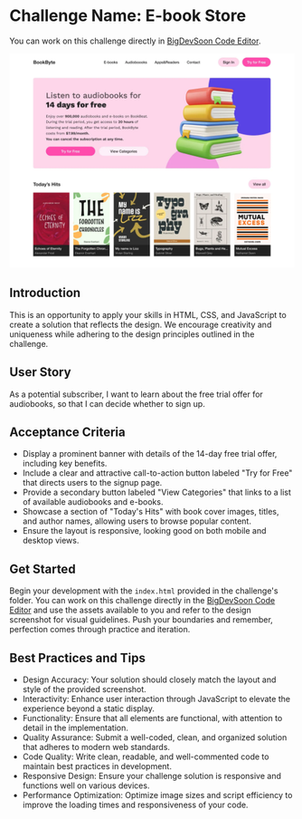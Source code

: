 # Challenge Name: E-book Store

You can work on this challenge directly in [BigDevSoon Code Editor](https://app.bigdevsoon.me/challenges/e-book-store/browser).

![E-book Store Design](./design.png)

## Introduction

This is an opportunity to apply your skills in HTML, CSS, and JavaScript to create a solution that reflects the design. We encourage creativity and uniqueness while adhering to the design principles outlined in the challenge.

## User Story

As a potential subscriber, I want to learn about the free trial offer for audiobooks, so that I can decide whether to sign up.

## Acceptance Criteria

- Display a prominent banner with details of the 14-day free trial offer, including key benefits.
- Include a clear and attractive call-to-action button labeled "Try for Free" that directs users to the signup page.
- Provide a secondary button labeled "View Categories" that links to a list of available audiobooks and e-books.
- Showcase a section of "Today's Hits" with book cover images, titles, and author names, allowing users to browse popular content.
- Ensure the layout is responsive, looking good on both mobile and desktop views.

## Get Started

Begin your development with the `index.html` provided in the challenge's folder. You can work on this challenge directly in the [BigDevSoon Code Editor](https://app.bigdevsoon.me/challenges/e-book-store/browser) and use the assets available to you and refer to the design screenshot for visual guidelines. Push your boundaries and remember, perfection comes through practice and iteration.

## Best Practices and Tips

- Design Accuracy: Your solution should closely match the layout and style of the provided screenshot.
- Interactivity: Enhance user interaction through JavaScript to elevate the experience beyond a static display.
- Functionality: Ensure that all elements are functional, with attention to detail in the implementation.
- Quality Assurance: Submit a well-coded, clean, and organized solution that adheres to modern web standards.
- Code Quality: Write clean, readable, and well-commented code to maintain best practices in development.
- Responsive Design: Ensure your challenge solution is responsive and functions well on various devices.
- Performance Optimization: Optimize image sizes and script efficiency to improve the loading times and responsiveness of your code.

